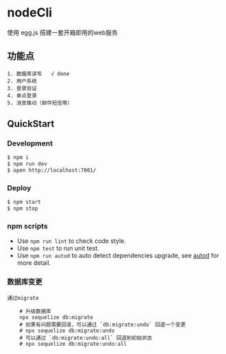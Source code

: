 # nodeCli

使用 egg.js 搭建一套开箱即用的web服务

## 功能点
    1. 数据库读写   √ done
    2. 用户系统
    3. 登录验证
    4. 单点登录
    5. 消息推动（邮件短信等）
   
## QuickStart


### Development

```bash
$ npm i
$ npm run dev
$ open http://localhost:7001/
```


### Deploy

```bash
$ npm start
$ npm stop
```

### npm scripts

- Use `npm run lint` to check code style.
- Use `npm test` to run unit test.
- Use `npm run autod` to auto detect dependencies upgrade, see [autod](https://www.npmjs.com/package/autod) for more detail.


### 数据库变更
    通过migrate
```
    # 升级数据库
    npx sequelize db:migrate
    # 如果有问题需要回滚，可以通过 `db:migrate:undo` 回退一个变更
    # npx sequelize db:migrate:undo
    # 可以通过 `db:migrate:undo:all` 回退到初始状态
    # npx sequelize db:migrate:undo:all
```